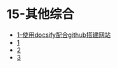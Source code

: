 # 15-其他综合

- [1-使用docsify配合github搭建网站](/md/15-其他综合/1-使用docsify配合github搭建网站.md)
- [1](/md/15-其他综合/1.md)
- [2](/md/15-其他综合/2.md)
- [3](/md/15-其他综合/3.md)
